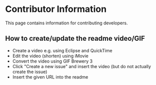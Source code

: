 # Contributor Information

This page contains information for contributing developers.

## How to create/update the readme video/GIF

 * Create a video e.g. using Eclipse and QuickTime
 * Edit the video (shorten) using iMovie
 * Convert the video using GIF Brewery 3
 * Click "Create a new issue" and insert the video (but do not actually create the issue)
 * Insert the given URL into the readme
